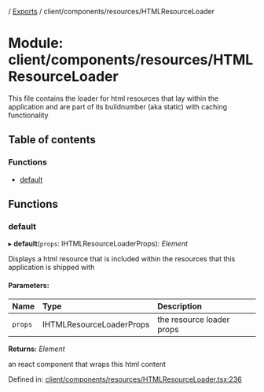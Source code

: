 [](../README.md) / [Exports](../modules.md) / client/components/resources/HTMLResourceLoader

# Module: client/components/resources/HTMLResourceLoader

This file contains the loader for html resources that lay within
the application and are part of its buildnumber (aka static) with caching
functionality

## Table of contents

### Functions

- [default](client_components_resources_htmlresourceloader.md#default)

## Functions

### default

▸ **default**(`props`: IHTMLResourceLoaderProps): *Element*

Displays a html resource that is included within the resources that this application
is shipped with

#### Parameters:

Name | Type | Description |
:------ | :------ | :------ |
`props` | IHTMLResourceLoaderProps | the resource loader props   |

**Returns:** *Element*

an react component that wraps this html content

Defined in: [client/components/resources/HTMLResourceLoader.tsx:236](https://github.com/onzag/itemize/blob/28218320/client/components/resources/HTMLResourceLoader.tsx#L236)
